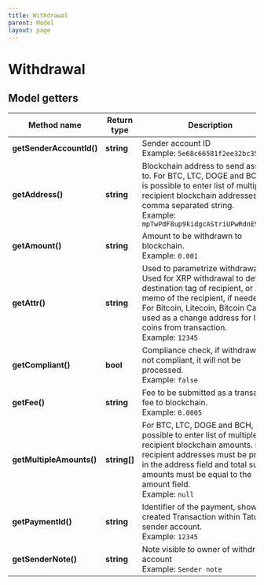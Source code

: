 ```yaml
---
title: Withdrawal
parent: Model
layout: page
---
```


# Withdrawal

## Model getters

Method name | Return type | Description | Notes
------------ | ------------- | ------------- | -------------
**getSenderAccountId()** | **string** | Sender account ID <br>Example: `5e68c66581f2ee32bc354087` |
**getAddress()** | **string** | Blockchain address to send assets to. For BTC, LTC, DOGE and BCH, it is possible to enter list of multiple recipient blockchain addresses as a comma separated string. <br>Example: `mpTwPdF8up9kidgcAStriUPwRdnE9MRAg7` |
**getAmount()** | **string** | Amount to be withdrawn to blockchain. <br>Example: `0.001` |
**getAttr()** | **string** | Used to parametrize withdrawal. Used for XRP withdrawal to define destination tag of recipient, or XLM memo of the recipient, if needed.<br/> For Bitcoin, Litecoin, Bitcoin Cash, used as a change address for left coins from transaction. <br>Example: `12345` | [optional]
**getCompliant()** | **bool** | Compliance check, if withdrawal is not compliant, it will not be processed. <br>Example: `false` | [optional]
**getFee()** | **string** | Fee to be submitted as a transaction fee to blockchain. <br>Example: `0.0005` |
**getMultipleAmounts()** | **string[]** | For BTC, LTC, DOGE and BCH, it is possible to enter list of multiple recipient blockchain amounts. List of recipient addresses must be present in the address field and total sum of amounts must be equal to the amount field. <br>Example: `null` | [optional]
**getPaymentId()** | **string** | Identifier of the payment, shown for created Transaction within Tatum sender account. <br>Example: `12345` | [optional]
**getSenderNote()** | **string** | Note visible to owner of withdrawing account <br>Example: `Sender note` | [optional]

